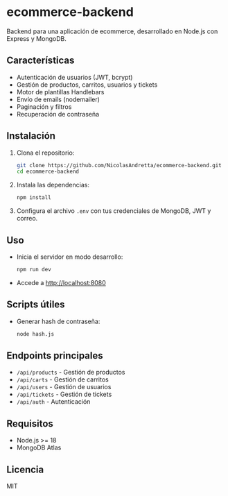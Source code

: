 # ecommerce-backend

Backend para una aplicación de ecommerce, desarrollado en Node.js con Express y MongoDB.

## Características

- Autenticación de usuarios (JWT, bcrypt)
- Gestión de productos, carritos, usuarios y tickets
- Motor de plantillas Handlebars
- Envío de emails (nodemailer)
- Paginación y filtros
- Recuperación de contraseña

## Instalación

1. Clona el repositorio:

   ```sh
   git clone https://github.com/NicolasAndretta/ecommerce-backend.git
   cd ecommerce-backend
   ```

2. Instala las dependencias:

   ```sh
   npm install
   ```

3. Configura el archivo `.env` con tus credenciales de MongoDB, JWT y correo.

## Uso

- Inicia el servidor en modo desarrollo:
  ```sh
  npm run dev
  ```
- Accede a [http://localhost:8080](http://localhost:8080)

## Scripts útiles

- Generar hash de contraseña:
  ```sh
  node hash.js
  ```

## Endpoints principales

- `/api/products` - Gestión de productos
- `/api/carts` - Gestión de carritos
- `/api/users` - Gestión de usuarios
- `/api/tickets` - Gestión de tickets
- `/api/auth` - Autenticación

## Requisitos

- Node.js >= 18
- MongoDB Atlas

## Licencia

MIT
